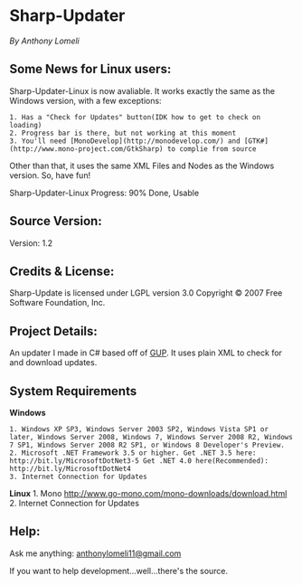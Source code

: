 Sharp-Updater
=============
_By Anthony Lomeli_

## Some News for Linux users:

Sharp-Updater-Linux is now avaliable. It works exactly the same as the Windows version, with a few exceptions:

	1. Has a "Check for Updates" button(IDK how to get to check on loading)
	2. Progress bar is there, but not working at this moment
	3. You'll need [MonoDevelop](http://monodevelop.com/) and [GTK#](http://www.mono-project.com/GtkSharp) to complie from source

Other than that, it uses the same XML Files and Nodes as the Windows version. So, have fun!
	
Sharp-Updater-Linux Progress: 90% Done, Usable

## Source Version:

Version: 1.2

## Credits & License:

Sharp-Update is licensed under LGPL version 3.0 Copyright &copy; 2007 Free Software Foundation, Inc.

## Project Details:

An updater I made in C# based off of [GUP](http://gup-win32.tuxfamily.org/). It uses plain XML to check for and download updates.

## System Requirements

**Windows**

	1. Windows XP SP3, Windows Server 2003 SP2, Windows Vista SP1 or later, Windows Server 2008, Windows 7, Windows Server 2008 R2, Windows 7 SP1, Windows Server 2008 R2 SP1, or Windows 8 Developer's Preview.
	2. Microsoft .NET Framework 3.5 or higher. Get .NET 3.5 here: http://bit.ly/MicrosoftDotNet3-5 Get .NET 4.0 here(Recommended): http://bit.ly/MicrosoftDotNet4
	3. Internet Connection for Updates
	
**Linux**
	1. Mono http://www.go-mono.com/mono-downloads/download.html
	2. Internet Connection for Updates
	
## Help:

Ask me anything:
[anthonylomeli11@gmail.com](mailto:anthonylomeli11@gmail.com)

If you want to help development...well...there's the source.